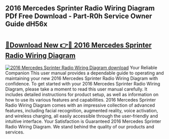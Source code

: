 ## 2016 Mercedes Sprinter Radio Wiring Diagram PDf Free Download - Part-R0h Service Owner Guide dH56x

# <h2><a href="http://dfi589.blite.top/?on=2016+Mercedes+Sprinter+Radio+Wiring+Diagram">🔗Download New 👉🔴 2016 Mercedes Sprinter Radio Wiring Diagram</a></h2>

[![2016 Mercedes Sprinter Radio Wiring Diagram download](https://i.imgur.com/lujVjoI.png)](http://dfi589.blite.top/?on=2016+Mercedes+Sprinter+Radio+Wiring+Diagram)
Your Reliable Companion This user manual provides a dependable guide to operating and maintaining your new 2016 Mercedes Sprinter Radio Wiring Diagram with confidence. To get started with your 2016 Mercedes Sprinter Radio Wiring Diagram, please take a moment to read this user manual carefully. It includes detailed instructions for product setup, as well as information on how to use its various features and capabilities. 2016 Mercedes Sprinter Radio Wiring Diagram comes with an impressive collection of advanced features, including facial recognition, augmented reality, voice activation, and wireless charging, all easily accessible through the user-friendly and intuitive interface. Your Satisfaction is Guaranteed 2016 Mercedes Sprinter Radio Wiring Diagram. We stand behind the quality of our products and services.
